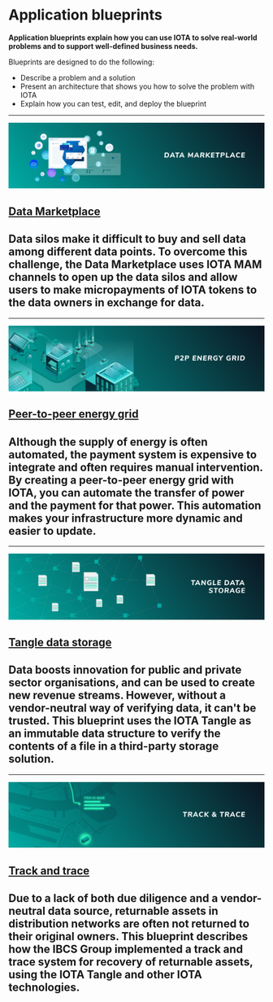 # Application blueprints

**Application blueprints explain how you can use IOTA to solve real-world problems and to support well-defined business needs.**

Blueprints are designed to do the following:

* Describe a problem and a solution
* Present an architecture that shows you how to solve the problem with IOTA
* Explain how you can test, edit, and deploy the blueprint

-------------------------
![Data Marketplace](../images/data-marketplace-thumbnail.png)
## [Data Marketplace](../data-marketplace/overview.md)
Data silos make it difficult to buy and sell data among different data points. To overcome this challenge, the Data Marketplace uses IOTA MAM channels to open up the data silos and allow users to make micropayments of IOTA tokens to the data owners in exchange for data.
-------------------------

-------------------------
![Peer-to-peer energy grid](../images/p2p-energy-grid-thumbnail.png)
## [Peer-to-peer energy grid](../data-marketplace/overview.md)
Although the supply of energy is often automated, the payment system is expensive to integrate and often requires manual intervention. By creating a peer-to-peer energy grid with IOTA, you can automate the transfer of power and the payment for that power. This automation makes your infrastructure more dynamic and easier to update.
-------------------------

-------------------------
![Tangle data storage](../images/tangle-data-storage-thumbnail.png)
## [Tangle data storage](../data-marketplace/overview.md)
Data boosts innovation for public and private sector organisations, and can be used to create new revenue streams. However, without a vendor-neutral way of verifying data, it can't be trusted. This blueprint uses the IOTA Tangle as an immutable data structure to verify the contents of a file in a third-party storage solution.
-------------------------

-------------------------
![Track and trace](../images/track-and-trace-thumbnail.png)
## [Track and trace](../track-and-trace/overview.md)
Due to a lack of both due diligence and a vendor-neutral data source, returnable assets in distribution networks are often not returned to their original owners. This blueprint describes how the IBCS Group implemented a track and trace system for recovery of returnable assets, using the IOTA Tangle and other IOTA technologies.
-------------------------
